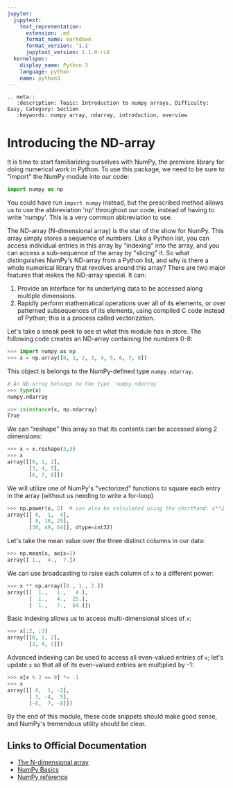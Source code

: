 ```yaml
---
jupyter:
  jupytext:
    text_representation:
      extension: .md
      format_name: markdown
      format_version: '1.1'
      jupytext_version: 1.1.0-rc0
  kernelspec:
    display_name: Python 3
    language: python
    name: python3
---
```


```raw_mimetype="text/restructuredtext"
.. meta::
   :description: Topic: Introduction to numpy arrays, Difficulty: Easy, Category: Section
   :keywords: numpy array, ndarray, introduction, overview
```

<!-- #region -->
# Introducing the ND-array
It is time to start familiarizing ourselves with NumPy, the premiere library for doing numerical work in Python. To use this package, we need to be sure to "import" the NumPy module into our code:

```python
import numpy as np
```

You could have run `import numpy` instead, but the prescribed method allows us to use the abbreviation 'np' throughout our code, instead of having to write 'numpy'. This is a very common  abbreviation to use.

The ND-array (N-dimensional array) is the star of the show for NumPy. This array simply stores a sequence of numbers. Like a Python list, you can access individual entries in this array by "indexing" into the array, and you can access a sub-sequence of the array by "slicing" it. So what distinguishes NumPy's ND-array from a Python list, and why is there a whole numerical library that revolves around this array? There are two major features that makes the ND-array special. It can:

 1. Provide an interface for its underlying data to be accessed along multiple dimensions.
 2. Rapidly perform mathematical operations over all of its elements, or over patterned subsequences of its elements, using compiled C code instead of Python; this is a process called vectorization.
 
Let's take a sneak peek to see at what this module has in store. The following code creates an ND-array containing the numbers 0-8:

```python
>>> import numpy as np
>>> x = np.array([0, 1, 2, 3, 4, 5, 6, 7, 8])
```

This object is belongs to the NumPy-defined type `numpy.ndarray`.

```python
# An ND-array belongs to the type `numpy.ndarray`
>>> type(x)
numpy.ndarray

>>> isinstance(x, np.ndarray)
True
```
<!-- #endregion -->

<!-- #region -->
We can "reshape" this array so that its contents can be accessed along 2 dimensions:
```python
>>> x = x.reshape(3,3)
>>> x
array([[0, 1, 2],
       [3, 4, 5],
       [6, 7, 8]])
```

We will utilize one of NumPy's "vectorized" functions to square each entry in the array (without us needing to write a for-loop) 
```python
>>> np.power(x, 2)  # can also be calculated using the shorthand: x**2
array([[ 0,  1,  4],
       [ 9, 16, 25],
       [36, 49, 64]], dtype=int32)
```

Let's take the mean value over the three distinct columns in our data:
```python
>>> np.mean(x, axis=1)
array([ 1.,  4.,  7.])
```

We can use broadcasting to raise each column of `x` to a different power:
```python
>>> x ** np.array([0., 1., 2.])
array([[  1.,   1.,   4.],
       [  1.,   4.,  25.],
       [  1.,   7.,  64.]])
```

Basic indexing allows us to access multi-dimensional slices of `x`:
```python
>>> x[:2, :3]
array([[0, 1, 2],
       [3, 4, 5]])
```

Advanced indexing can be used to access all even-valued entries of `x`; let's update `x` so that all of its even-valued entries are multiplied by -1:

```python
>>> x[x % 2 == 0] *= -1
>>> x
array([[ 0,  1, -2],
       [ 3, -4,  5],
       [-6,  7, -8]])
```

By the end of this module, these code snippets should make good sense, and NumPy's tremendous utility should be clear.
<!-- #endregion -->

## Links to Official Documentation

- [The N-dimensional array](https://docs.scipy.org/doc/numpy/reference/arrays.ndarray.html)
- [NumPy Basics](https://docs.scipy.org/doc/numpy/user/basics.html#numpy-basics)
- [NumPy reference](https://docs.scipy.org/doc/numpy/reference/index.html)
